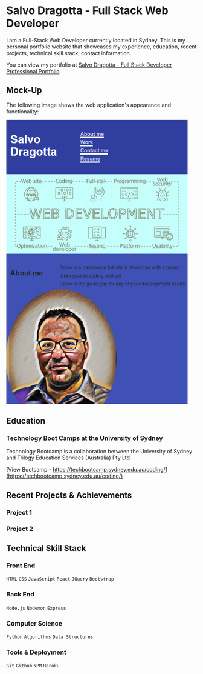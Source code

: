 # Salvo Dragotta - Full Stack Web Developer

I am a Full-Stack Web Developer currently located in Sydney. This is my personal portfolio website that showcases my experience, education, recent projects, technical skill stack, contact information.

You can view my portfolio at [Salvo Dragotta - Full Stack Developer Professional Portfolio](https://mm-salvodragotta.github.io/full-stack-developer-professional-portfolio-ss/).

## Mock-Up

The following image shows the web application's appearance and functionality:

![Salvo Dragotta - Full Stack Developer Professional Portfolio .](./assets/images/full-stack-developer-professional-portfolio.png)

## Education

### Technology Boot Camps at the University of Sydney

Technology Bootcamp is a collaboration between
the University of Sydney and Trilogy Education Services (Australia) Pty Ltd

[View Bootcamp - https://techbootcamp.sydney.edu.au/coding/](https://techbootcamp.sydney.edu.au/coding/)

## Recent Projects & Achievements

### Project 1

### Project 2

## Technical Skill Stack

### Front End

`HTML` `CSS` `JavaScript` `React` `JQuery` `Bootstrap` 

### Back End

`Node.js` `Nodemon` `Express`

### Computer Science

`Python` `Algorithms` `Data Structures` 

### Tools & Deployment

 `Git` `Github` `NPM` `Heroku`  

